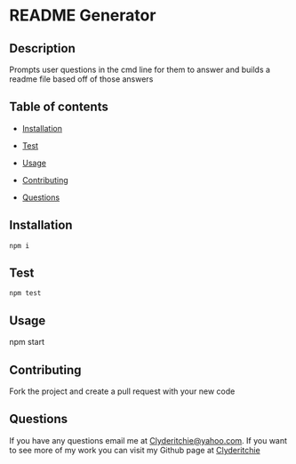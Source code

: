 # README Generator
  
  ## Description 
  Prompts user questions in the cmd line for them to answer and builds a readme file based off of those answers

  ## Table of contents
  - [Installation](#installation)
  - [Test](#test)
  - [Usage](#usage)
  - [Contributing](#contributing)
  
  - [Questions](#questions)

  ## Installation
    npm i

  ## Test
    npm test

  ## Usage
  npm start

  ## Contributing
  Fork the project and create a pull request with your new code

  

  ## Questions
  If you have any questions email me at Clyderitchie@yahoo.com. If you want to see more of my work you can visit my Github page at [Clyderitchie](https://github.com/Clyderitchie) 
